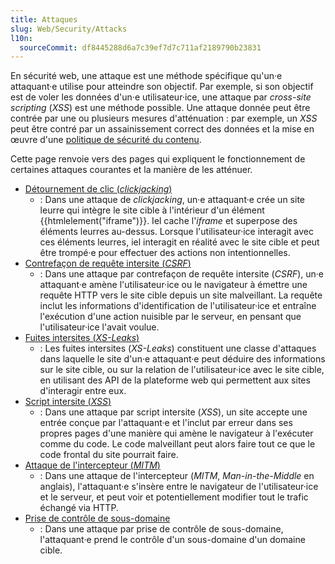 ```yaml
---
title: Attaques
slug: Web/Security/Attacks
l10n:
  sourceCommit: df8445288d6a7c39ef7d7c711af2189790b23831
---
```


En sécurité web, une attaque est une méthode spécifique qu'un·e attaquant·e utilise pour atteindre son objectif. Par exemple, si son objectif est de voler les données d'un·e utilisateur·ice, une attaque par <i lang="en">cross-site scripting</i> (<i lang="en">XSS</i>) est une méthode possible. Une attaque donnée peut être contrée par une ou plusieurs mesures d'atténuation&nbsp;: par exemple, un <i lang="en">XSS</i> peut être contré par un assainissement correct des données et la mise en œuvre d'une [politique de sécurité du contenu](/fr/docs/Web/HTTP/Guides/CSP).

Cette page renvoie vers des pages qui expliquent le fonctionnement de certaines attaques courantes et la manière de les atténuer.

- [Détournement de clic (<i lang="en">clickjacking</i>)](/fr/docs/Web/Security/Attacks/Clickjacking)
  - : Dans une attaque de <i lang="en">clickjacking</i>, un·e attaquant·e crée un site leurre qui intègre le site cible à l'intérieur d'un élément {{htmlelement("iframe")}}. Iel cache l'<i lang="en">iframe</i> et superpose des éléments leurres au-dessus. Lorsque l'utilisateur·ice interagit avec ces éléments leurres, iel interagit en réalité avec le site cible et peut être trompé·e pour effectuer des actions non intentionnelles.
- [Contrefaçon de requête intersite (<i lang="en">CSRF</i>)](/fr/docs/Web/Security/Attacks/CSRF)
  - : Dans une attaque par contrefaçon de requête intersite (<i lang="en">CSRF</i>), un·e attaquant·e amène l'utilisateur·ice ou le navigateur à émettre une requête HTTP vers le site cible depuis un site malveillant. La requête inclut les informations d'identification de l'utilisateur·ice et entraîne l'exécution d'une action nuisible par le serveur, en pensant que l'utilisateur·ice l'avait voulue.
- [Fuites intersites (<i lang="en">XS-Leaks</i>)](/fr/docs/Web/Security/Attacks/XS-Leaks)
  - : Les fuites intersites (<i lang="en">XS-Leaks</i>) constituent une classe d'attaques dans laquelle le site d'un·e attaquant·e peut déduire des informations sur le site cible, ou sur la relation de l'utilisateur·ice avec le site cible, en utilisant des API de la plateforme web qui permettent aux sites d'interagir entre eux.
- [Script intersite (<i lang="en">XSS</i>)](/fr/docs/Web/Security/Attacks/XSS)
  - : Dans une attaque par script intersite (<i lang="en">XSS</i>), un site accepte une entrée conçue par l'attaquant·e et l'inclut par erreur dans ses propres pages d'une manière qui amène le navigateur à l'exécuter comme du code. Le code malveillant peut alors faire tout ce que le code frontal du site pourrait faire.
- [Attaque de l'intercepteur (<i lang="en">MITM</i>)](/fr/docs/Web/Security/Attacks/MITM)
  - : Dans une attaque de l'intercepteur (<i lang="en">MITM</i>, <i lang="en">Man-in-the-Middle</i> en anglais), l'attaquant·e s'insère entre le navigateur de l'utilisateur·ice et le serveur, et peut voir et potentiellement modifier tout le trafic échangé via HTTP.
- [Prise de contrôle de sous-domaine](/fr/docs/Web/Security/Attacks/Subdomain_takeover)
  - : Dans une attaque par prise de contrôle de sous-domaine, l'attaquant·e prend le contrôle d'un sous-domaine d'un domaine cible.
